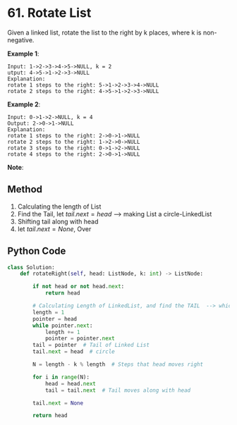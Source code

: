 # 61. Rotate List

Given a linked list, rotate the list to the right by k places, where k is non-negative.

**Example 1**:

    Input: 1->2->3->4->5->NULL, k = 2
    utput: 4->5->1->2->3->NULL
    Explanation:
    rotate 1 steps to the right: 5->1->2->3->4->NULL
    rotate 2 steps to the right: 4->5->1->2->3->NULL

**Example 2**:

    Input: 0->1->2->NULL, k = 4
    Output: 2->0->1->NULL
    Explanation:
    rotate 1 steps to the right: 2->0->1->NULL
    rotate 2 steps to the right: 1->2->0->NULL
    rotate 3 steps to the right: 0->1->2->NULL
    rotate 4 steps to the right: 2->0->1->NULL

**Note**:

## Method

1. Calculating the length of List
2. Find the Tail, let $tail.next = head$ --> making List a circle-LinkedList
3. Shifting tail along with head
4. let $tail.next = None$, Over

## Python Code

```python
class Solution:
    def rotateRight(self, head: ListNode, k: int) -> ListNode:

        if not head or not head.next:
            return head

        # Calculating Length of LinkedList, and find the TAIL  --> which is the last ListNode of a List
        length = 1
        pointer = head
        while pointer.next:
            length += 1
            pointer = pointer.next
        tail = pointer  # Tail of Linked List
        tail.next = head  # circle

        N = length - k % length  # Steps that head moves right

        for i in range(N):
            head = head.next
            tail = tail.next  # Tail moves along with head

        tail.next = None

        return head
```
